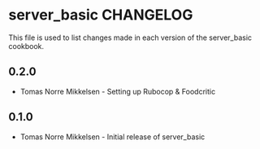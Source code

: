server_basic CHANGELOG
======================

This file is used to list changes made in each version of the server_basic cookbook.

0.2.0
-----
- Tomas Norre Mikkelsen - Setting up Rubocop & Foodcritic

0.1.0
-----
- Tomas Norre Mikkelsen - Initial release of server_basic
